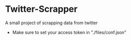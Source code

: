 # Twitter-Scrapper
A small project of scrapping data from twitter

- Make sure to set your access token in "./files/conf.json"

